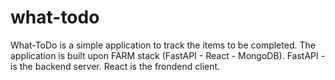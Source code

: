 # what-todo
What-ToDo is a simple application to track the items to be completed. The application is built upon FARM stack (FastAPI - React - MongoDB). FastAPI - is the backend server. React is the frondend client.
